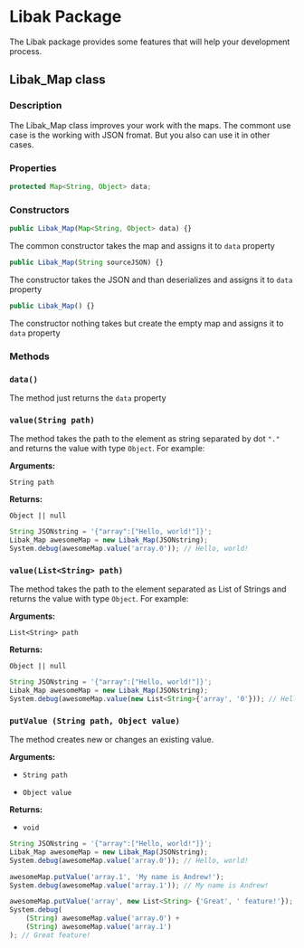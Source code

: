 # **Libak Package**

The Libak package provides some features that will help your development process.

## Libak_Map class
### **Description**
The Libak_Map class improves your work with the maps. The commont use case is the working with JSON fromat. But you also can use it in other cases.

### **Properties**
```js
protected Map<String, Object> data;
```

### **Constructors**

```js
public Libak_Map(Map<String, Object> data) {}
```
The common constructor takes the map and assigns it to `data` property

```js
public Libak_Map(String sourceJSON) {}
```
The constructor takes the JSON and than deserializes and assigns it to `data` property

```js
public Libak_Map() {}
```
The constructor nothing takes but create the empty map and assigns it to `data` property

### **Methods**

### **`data()`**
The method just returns the `data` property

### **`value(String path)`**

The method takes the path to the element as string separated by dot `"."` and returns the value with type `Object`. For example: 

**Arguments:**

`String path`

**Returns:**

`Object || null`

```js
String JSONstring = '{"array":["Hello, world!"]}';
Libak_Map awesomeMap = new Libak_Map(JSONstring);
System.debug(awesomeMap.value('array.0')); // Hello, world!
```

### **`value(List<String> path)`**

The method takes the path to the element separated as List of Strings and returns the value with type `Object`. For example:

**Arguments:**

`List<String> path`

**Returns:**

`Object || null`

```js
String JSONstring = '{"array":["Hello, world!"]}';
Libak_Map awesomeMap = new Libak_Map(JSONstring);
System.debug(awesomeMap.value(new List<String>{'array', '0'})); // Hello, world!
```

### **`putValue (String path, Object value)`**

The method creates new or changes an existing value. 

**Arguments:**

- `String path`

- `Object value`

**Returns:**

- `void`
```js
String JSONstring = '{"array":["Hello, world!"]}';
Libak_Map awesomeMap = new Libak_Map(JSONstring);
System.debug(awesomeMap.value('array.0')); // Hello, world!

awesomeMap.putValue('array.1', 'My name is Andrew!');
System.debug(awesomeMap.value('array.1')); // My name is Andrew!

awesomeMap.putValue('array', new List<String> {'Great', ' feature!'});
System.debug(
	(String) awesomeMap.value('array.0') + 
	(String) awesomeMap.value('array.1')
); // Great feature! 
```

